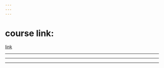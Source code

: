 ```yaml
---
---
---
```


# course link: 

[link](https://www.youtube.com/watch?v=WQeoO7MI0Bs&ab_channel=Murtaza%27sWorkshop-RoboticsandAI)

---
---
---

